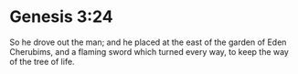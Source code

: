 # Genesis 3:24

So he drove out the man; and he placed at the east of the garden of Eden Cherubims, and a flaming sword which turned every way, to keep the way of the tree of life.